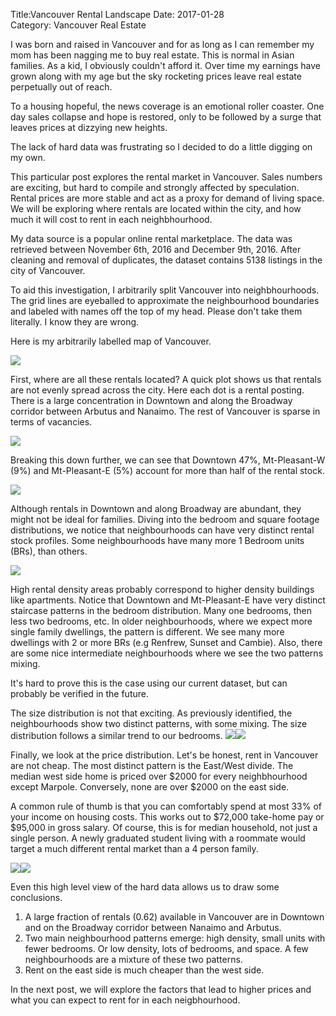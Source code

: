 Title:Vancouver Rental Landscape
Date: 2017-01-28  
Category: Vancouver Real Estate


I was born and raised in Vancouver and for as long as I can remember my mom has been nagging me to buy real estate. This is normal in Asian families. As a kid, I obviously couldn't afford it. Over time my earnings have grown along with my age but the sky rocketing prices leave real estate perpetually out of reach.

To a housing hopeful, the news coverage is an emotional roller coaster. One day sales collapse and hope is restored, only to be followed by a surge that leaves prices at dizzying new heights. 

The lack of hard data was frustrating so I decided to do a little digging on my own.

This particular post explores the rental market in Vancouver. Sales numbers are exciting, but hard to compile and strongly affected by speculation. Rental prices are more stable and act as a proxy for demand of living space. We will be exploring where rentals are located within the city, and how much it will cost to rent in each neighbhourhood.

My data source is a popular online rental marketplace. The data was retrieved between November 6th, 2016 and December 9th, 2016. After cleaning and removal of duplicates, the dataset contains 5138 listings in the city of Vancouver. 

To aid this investigation, I arbitrarily split Vancouver into neighbhourhoods. The grid lines are eyeballed to approximate the neighbourhood boundaries and labeled with names off the top of my head. Please don't take them literally. I know they are wrong.

Here is my arbitrarily labelled map of Vancouver.

![](/static/vancouver-rental-landscape_files/figure-html/setup-1.png)<!-- -->





First, where are all these rentals located? A quick plot shows us that rentals are not evenly spread across the city. Here each dot is a rental posting. There is a large concentration in Downtown and along the Broadway corridor between Arbutus and Nanaimo. The rest of Vancouver is sparse in terms of vacancies. 

![](/static/vancouver-rental-landscape_files/figure-html/density-plot-1.png)<!-- -->

Breaking this down further, we can see that Downtown 47%, Mt-Pleasant-W (9%) and Mt-Pleasant-E (5%) account for more than half of the rental stock. 

![](/static/vancouver-rental-landscape_files/figure-html/rental-dist-1.png)<!-- -->

Although rentals in Downtown and along Broadway are abundant, they might not be ideal for families. Diving into the bedroom and square footage distributions, we notice that neighbourhoods can have very distinct rental stock profiles. Some neighbourhoods have many more 1 Bedroom units (BRs), than others.

![](/static/vancouver-rental-landscape_files/figure-html/bedroom-dist-1.png)<!-- -->

High rental density areas probably correspond to higher density buildings like apartments. Notice that Downtown and Mt-Pleasant-E have very distinct staircase patterns in the bedroom distribution. Many one bedrooms, then less two bedrooms, etc. In older neighbourhoods, where we expect more single family dwellings, the pattern is different. We see many more dwellings with 2 or more BRs (e.g Renfrew, Sunset and Cambie). Also, there are some nice intermediate neighbourhoods where we see the two patterns mixing.

It's hard to prove this is the case using our current dataset, but can probably be verified in the future.

The size distribution is not that exciting. As previously identified, the neighbourhoods show two distinct patterns, with some mixing. The size distribution follows a similar trend to our bedrooms. 
![](/static/vancouver-rental-landscape_files/figure-html/size-dist-1.png)<!-- -->![](/static/vancouver-rental-landscape_files/figure-html/size-dist-2.png)<!-- -->

Finally, we look at the price distribution. Let's be honest, rent in Vancouver are not cheap. The most distinct pattern is the East/West divide. The median west side home is priced over $2000 for every neighbhourhood except Marpole. Conversely, none are over $2000 on the east side.

A common rule of thumb is that you can comfortably spend at most 33% of your income on housing costs. This works out to $72,000 take-home pay or $95,000 in gross salary. Of course, this is for median household, not just a single person. A newly graduated student living with a roommate would target a much different rental market than a 4 person family. 

![](/static/vancouver-rental-landscape_files/figure-html/price-dist-1.png)<!-- -->![](/static/vancouver-rental-landscape_files/figure-html/price-dist-2.png)<!-- -->

Even this high level view of the hard data allows us to draw some conclusions.

1. A large fraction of rentals (0.62) available in Vancouver are in Downtown and on the Broadway corridor between Nanaimo and Arbutus.
2. Two main neighbourhood patterns emerge: high density, small units with fewer bedrooms. Or low density, lots of bedrooms, and space. A few neighbourhoods are a mixture of these two patterns.
3. Rent on the east side is much cheaper than the west side.

In the next post, we will explore the factors that lead to higher prices and what you can expect to rent for in each neigbhourhood.
